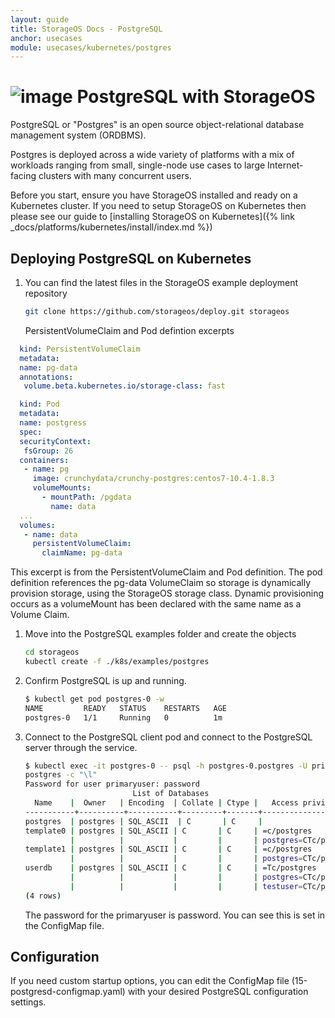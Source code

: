 ```yaml
---
layout: guide
title: StorageOS Docs - PostgreSQL
anchor: usecases
module: usecases/kubernetes/postgres
---
```


# ![image](/images/docs/explore/postgresqllogo.png) PostgreSQL with StorageOS

PostgreSQL or "Postgres" is an open source object-relational database management
system (ORDBMS).

Postgres is deployed across a wide variety of platforms with a mix of workloads
ranging from small, single-node use cases to large Internet-facing clusters
with many concurrent users.

Before you start, ensure you have StorageOS installed and ready on a Kubernetes
cluster. If you need to setup StorageOS on Kubernetes then please see our guide
to [installing StorageOS on Kubernetes]({% link
_docs/platforms/kubernetes/install/index.md %})

## Deploying PostgreSQL on Kubernetes

1. You can find the latest files in the StorageOS example deployment repository
   ```bash
   git clone https://github.com/storageos/deploy.git storageos
   ```
   PersistentVolumeClaim and Pod defintion excerpts

```yaml
  kind: PersistentVolumeClaim
  metadata:
  name: pg-data
  annotations:
   volume.beta.kubernetes.io/storage-class: fast

  kind: Pod
  metadata:
  name: postgress
  spec:
  securityContext:
   fsGroup: 26
  containers:
   - name: pg
     image: crunchydata/crunchy-postgres:centos7-10.4-1.8.3
     volumeMounts:
       - mountPath: /pgdata
         name: data
  ...
  volumes:
   - name: data
     persistentVolumeClaim:
       claimName: pg-data
```

This excerpt is from the PersistentVolumeClaim and Pod definition. The pod
definition references the pg-data VolumeClaim so storage is dynamically
provision storage, using the StorageOS storage class. Dynamic provisioning
occurs as a volumeMount has been declared with the same name as a Volume
Claim.

1. Move into the PostgreSQL examples folder and create the objects

   ```bash
   cd storageos
   kubectl create -f ./k8s/examples/postgres
   ```

1. Confirm PostgreSQL is up and running.

   ```bash
   $ kubectl get pod postgres-0 -w
   NAME         READY   STATUS    RESTARTS   AGE
   postgres-0   1/1     Running   0          1m
   ```

1. Connect to the PostgreSQL client pod and connect to the PostgreSQL server
   through the service.
   ```bash
   $ kubectl exec -it postgres-0 -- psql -h postgres-0.postgres -U primaryuser
   postgres -c "\l"
   Password for user primaryuser: password
                           List of Databases
     Name    |  Owner   | Encoding  | Collate | Ctype |   Access privileges
   -----------+----------+-----------+---------+-------+-----------------------
   postgres  | postgres | SQL_ASCII  | C       | C     |
   template0 | postgres | SQL_ASCII | C       | C     | =c/postgres          +
             |          |           |         |       | postgres=CTc/postgres
   template1 | postgres | SQL_ASCII | C       | C     | =c/postgres          +
             |          |           |         |       | postgres=CTc/postgres
   userdb    | postgres | SQL_ASCII | C       | C     | =Tc/postgres         +
             |          |           |         |       | postgres=CTc/postgres+
             |          |           |         |       | testuser=CTc/postgres
   (4 rows)
   ```
   The password for the primaryuser is password. You can see this is set in
   the ConfigMap file.

## Configuration

If you need custom startup options, you can edit the ConfigMap file
(15-postgresd-configmap.yaml) with your desired PostgreSQL configuration
settings.
